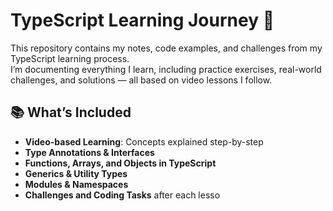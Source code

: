 # TypeScript Learning Journey 🚀

This repository contains my notes, code examples, and challenges from my TypeScript learning process.  
I’m documenting everything I learn, including practice exercises, real-world challenges, and solutions — all based on video lessons I follow.

## 📚 What’s Included
- **Video-based Learning**: Concepts explained step-by-step
- **Type Annotations & Interfaces**
- **Functions, Arrays, and Objects in TypeScript**
- **Generics & Utility Types**
- **Modules & Namespaces**
- **Challenges and Coding Tasks** after each lesso
